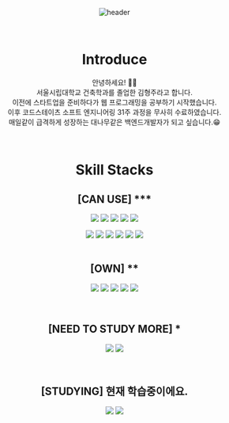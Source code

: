 <div align=center>

![header](https://capsule-render.vercel.app/api?type=waving&color=timeGradient&height=400&section=header&text=BackendDevelope_HyungjooKim&fontSize=50)


<br>

# Introduce

  안녕하세요! 🙋‍♂️
  <br>
  서울시립대학교 건축학과를 졸업한 김형주라고 합니다.
  <br>
  이전에 스타트업을 준비하다가 웹 프로그래밍을 공부하기 시작했습니다.
  <br>
  이후 코드스테이츠 소프트 엔지니어링 31주 과정을 무사히 수료하였습니다.
  <br>
  매일같이 급격하게 성장하는 대나무같은 백엔드개발자가 되고 싶습니다.😁
  
<br>

# Skill Stacks

## [CAN USE] ***
<a href="https://ko.javascript.info/" target="_blank"><img src="https://img.shields.io/badge/JavaScript-F7DF1E?style=flat-square&logo=JavaScript&logoColor=white"/></a>
<a href="https://velog.io/@brian_kim" target="_blank"><img src="https://img.shields.io/badge/HTML5-E34F26?style=flat-square&logo=HTML5&logoColor=white"/></a>
<a href="https://velog.io/@brian_kim" target="_blank"><img src="https://img.shields.io/badge/CSS3-1572B6?style=flat-square&logo=CSS3&logoColor=white"/></a>
<a href="https://ko.reactjs.org/docs/hello-world.html" target="_blank"><img src="https://img.shields.io/badge/ReactJS-61DAFB?style=flat-square&logo=React&logoColor=white"/></a>
<a href="https://reactrouter.com/web/guides/quick-start" target="_blank"><img src="https://img.shields.io/badge/React Router-CA4245?style=flat-square&logo=React Router&logoColor=white"/></a>
  
<img src="https://img.shields.io/badge/styled-components-DB7093?style=flat-square&logo=styled-components&logoColor=white"/>
<a href="https://velog.io/@brian_kim" target="_blank"><img src="https://img.shields.io/badge/Git-F05032?style=flat-square&logo=Git&logoColor=white"/></a>
<a href="https://velog.io/@brian_kim" target="_blank"><img src="https://img.shields.io/badge/GitHub-181717?style=flat-square&logo=GitHub&logoColor=white"/></a>
<a href="https://velog.io/@brian_kim" target="_blank"><img src="https://img.shields.io/badge/Slack-4A154B?style=flat-square&logo=Slack&logoColor=white"/></a>
<a href="https://velog.io/@brian_kim" target="_blank"><img src="https://img.shields.io/badge/Notion-000000?style=flat-square&logo=Notion&logoColor=white"/></a>
<a href="https://velog.io/@brian_kim" target="_blank"><img src="https://img.shields.io/badge/Discord-5865F2?style=flat-square&logo=Discord&logoColor=white"/></a>

<br>
  
<br>
  
## [OWN] **
<a href="https://velog.io/@brian_kim" target="_blank"><img src="https://img.shields.io/badge/Redux-764ABC?style=flat-square&logo=Redux&logoColor=white"/></a>
<a href="https://velog.io/@brian_kim" target="_blank"><img src="https://img.shields.io/badge/Node.js-339933?style=flat-square&logo=Node.js&logoColor=white"/></a>
<a href="https://velog.io/@brian_kim" target="_blank"><img src="https://img.shields.io/badge/Express-000000?style=flat-square&logo=Express&logoColor=white"/></a>
<a href="https://velog.io/@brian_kim" target="_blank"><img src="https://img.shields.io/badge/Amazon AWS-232F3E?style=flat-square&logo=Amazon AWS&logoColor=white"/></a>
<a href="https://velog.io/@brian_kim" target="_blank"><img src="https://img.shields.io/badge/Firebase-FFCA28?style=flat-square&logo=Firebase&logoColor=white"/></a>
  
<br>

## [NEED TO STUDY MORE] * 
<a href="https://velog.io/@brian_kim" target="_blank"><img src="https://img.shields.io/badge/Prettier-F7B93E?style=flat-square&logo=Prettier&logoColor=white"/></a>
<a href="https://velog.io/@brian_kim" target="_blank"><img src="https://img.shields.io/badge/ESLint-4B32C3?style=flat-square&logo=ESLint&logoColor=white"/></a>

<br>
  
## [STUDYING] 현재 학습중이에요.
<a href="https://velog.io/@brian_kim" target="_blank"><img src="https://img.shields.io/badge/Adobe XD-FF61F6?style=flat-square&logo=Adobe XD&logoColor=white"/></a>
<a href="https://www.typescriptlang.org/docs/" target="_blank"><img src="https://img.shields.io/badge/TypeScript-3178C6?style=flat-square&logo=TypeScript&logoColor=white"/></a>
